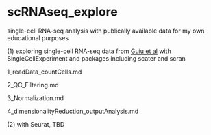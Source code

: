 # scRNAseq_explore

single-cell RNA-seq analysis with publically available data for my own educational purposes 




(1) exploring single-cell RNA-seq data from [Guiu et al](https://www.nature.com/articles/s41586-019-1212-5#Sec2) with SingleCellExperiment and packages including scater and scran
    
  1_readData_countCells.md
    
  2_QC_Filtering.md
    
  3_Normalization.md
    
  4_dimensionalityReduction_outputAnalysis.md
    


(2) with Seurat, TBD
    
